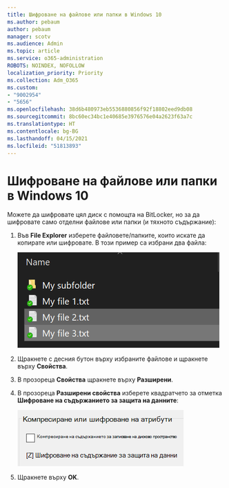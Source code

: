 ```yaml
---
title: Шифроване на файлове или папки в Windows 10
ms.author: pebaum
author: pebaum
manager: scotv
ms.audience: Admin
ms.topic: article
ms.service: o365-administration
ROBOTS: NOINDEX, NOFOLLOW
localization_priority: Priority
ms.collection: Adm_O365
ms.custom:
- "9002954"
- "5656"
ms.openlocfilehash: 38d6b480973eb5536880856f92f18802eed9db08
ms.sourcegitcommit: 8bc60ec34bc1e40685e3976576e04a2623f63a7c
ms.translationtype: HT
ms.contentlocale: bg-BG
ms.lasthandoff: 04/15/2021
ms.locfileid: "51813893"
---
```

# <a name="encrypt-files-or-folder-in-windows-10"></a>Шифроване на файлове или папки в Windows 10

Можете да шифровате цял диск с помощта на BitLocker, но за да шифровате само отделни файлове или папки (и тяхното съдържание):

1. Във **File Explorer** изберете файловете/папките, които искате да копирате или шифровате. В този пример са избрани два файла:

    ![Изберете файловете или папките за шифроване](media/select-for-encrypting.png)

2. Щракнете с десния бутон върху избраните файлове и щракнете върху **Свойства**.

3. В прозореца **Свойства** щракнете върху **Разширени**.

4. В прозореца **Разширени свойства** изберете квадратчето за отметка **Шифроване на съдържанието за защита на данните**:

    ![Шифроване на съдържание](media/encrypt-contents.png)

5. Щракнете върху **OK**.

